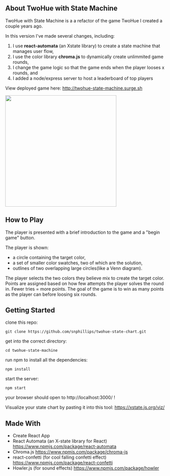 ## About TwoHue with State Machine

TwoHue with State Machine is a a refactor of the game TwoHue I created a couple years ago.

In this version I've made several changes, including:

1) I use **react-automata** (an Xstate library) to create a state machine that manages user flow,
2) I use the color library **chroma.js** to dynamically create unlimmited game rounds,
3) I change the game logic so that the game ends when the player looses x rounds, and 
4) I added a node/express server to host a leaderboard of top players

View deployed game here: http://twohue-state-machine.surge.sh

<img src="https://i.imgur.com/iaWzlC8.png" width="350">


## How to Play
The player is presented with a brief introduction to the game and a "begin game" button.

The player is shown: 

- a circle containing the target color,
- a set of smaller color swatches, two of which are the solution,
- outlines of two overlapping large circles(like a Venn diagram).

The player selects the two colors they believe mix to create the target color. Points are assigned based on how few attempts the player solves the round in. Fewer tries = more points. The goal of the game is to win as many points as the player can before loosing six rounds.



## Getting Started
clone this repo:

`git clone https://github.com/snphillips/twohue-state-chart.git`

get into the correct directory:

`cd twohue-state-machine`

run npm to install all the dependencies:

`npm install`

start the server:

`npm start`

your browser should open to http://localhost:3000/ !

Visualize your state chart by pasting it into this tool: https://xstate.js.org/viz/




## Made With
- Create React App
- React Automata (an X-state library for React) https://www.npmjs.com/package/react-automata
- Chroma.js https://www.npmjs.com/package/chroma-js
- react-confetti (for cool falling confetti effect) https://www.npmjs.com/package/react-confetti
- Howler.js (for sound effects) https://www.npmjs.com/package/howler
